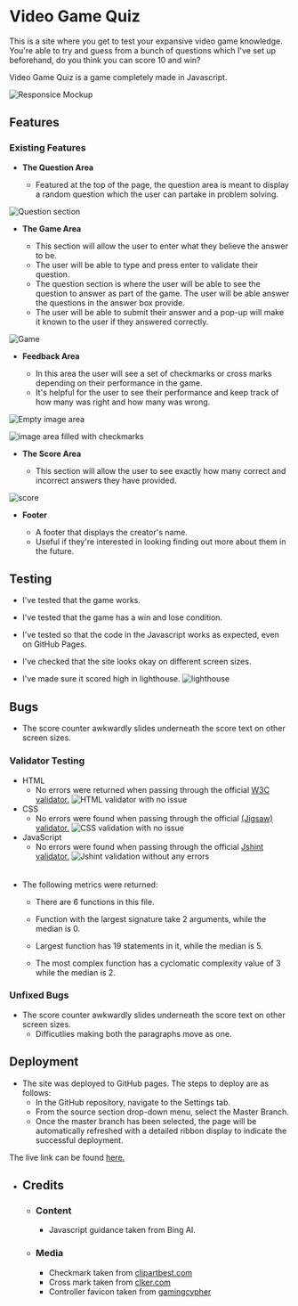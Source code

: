 # Video Game Quiz

This is a site where you get to test your expansive video game knowledge. You're able to try and guess from a bunch of questions which I've set up beforehand, do you think you can score 10 and win? 

Video Game Quiz is a game completely made in Javascript. 

![Responsice Mockup](assets/images/showup.png)

## Features 
### Existing Features

- __The Question Area__

  - Featured at the top of the page, the question area is meant to display a random question which the user can partake in problem solving.

![Question section](assets/images/headingquestion.png/)

- __The Game Area__

  - This section will allow the user to enter what they believe the answer to be.
  - The user will be able to type and press enter to validate their question. 
   - The question section is where the user will be able to see the question to answer as part of the game. The user will be able answer the questions in the answer box provide.
  - The user will be able to submit their answer and a pop-up will make it known to the user if they answered correctly. 

![Game](assets/images/formarea.png)

- __Feedback Area__

  - In this area the user will see a set of checkmarks or cross marks depending on their performance in the game. 
  - It's helpful for the user to see their performance and keep track of how many was right and how many was wrong. 

![Empty image area](assets/images/imagefeedback.png)

![image area filled with checkmarks](assets/images/imagefeedbackfilled.png)

- __The Score Area__

  - This section will allow the user to see exactly how many correct and incorrect answers they have provided. 

![score](assets/images/scorearea.png)

- __Footer__

  - A footer that displays the creator's name. 
  - Useful if they're interested in looking finding out more about them in the future.

## Testing 

- I've tested that the game works. 
- I've tested that the game has a win and lose condition. 
- I've tested so that the code in the Javascript works as expected, even on GitHub Pages. 

- I've checked that the site looks okay on different screen sizes. 

- I've made sure it scored high in lighthouse.
![lighthouse](assets/images/light.png)

## Bugs 

- The score counter awkwardly slides underneath the score text on other screen sizes.


### Validator Testing 

- HTML
    - No errors were returned when passing through the official [W3C validator.](https://validator.w3.org/nu/?doc=https://kate-karui.github.io/JavaScript-Project/) ![HTML validator with no issue](assets/images/htmlcheck.png)
- CSS
    - No errors were found when passing through the official [(Jigsaw) validator.](https://jigsaw.w3.org/css-validator/validator?uri=https%3A%2F%2Fkate-karui.github.io%2FJavaScript-Project%2F&profile=css3svg&usermedium=all&warning=1&vextwarning=&lang=en) ![CSS validation with no issue](assets/images/csscheck.png)
- JavaScript
    - No errors were found when passing through the official [Jshint validator.](https://jshint.com/) ![Jshint validation without any errors](assets/images/scriptcheck.png)
    <br>
    <br>
- The following metrics were returned: 
    - There are 6 functions in this file.

    - Function with the largest signature take 2 arguments, while the median is 0.

    - Largest function has 19 statements in it, while the median is 5.

    - The most complex function has a cyclomatic complexity value of 3 while the median is 2.

### Unfixed Bugs

- The score counter awkwardly slides underneath the score text on other screen sizes.
    - Difficutlies making both the paragraphs move as one.

## Deployment


- The site was deployed to GitHub pages. The steps to deploy are as follows: 
  - In the GitHub repository, navigate to the Settings tab.
  - From the source section drop-down menu, select the Master Branch.
  - Once the master branch has been selected, the page will be automatically refreshed with a detailed ribbon display to indicate the successful deployment. 

The live link can be found [here.](https://kate-karui.github.io/Video-Game-Quiz/)


- ## Credits 


    - ### Content 

        - Javascript guidance taken from Bing AI.

    - ### Media

        - Checkmark taken from [clipartbest.com](http://www.clipartbest.com/clipart-dT85e6aqc)
        - Cross mark taken from [clker.com](https://clipartcraft.com/download.html)
        - Controller favicon taken from [gamingcypher](https://gamingcypher.com/xbox-one-the-new-generation-xbox-controller-detailed/)


